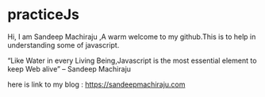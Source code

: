 # practiceJs
Hi, I am Sandeep Machiraju ,A warm welcome to my github.This is to help in understanding some of javascript.

“Like Water in every Living Being,Javascript is the most essential element to keep Web alive” – Sandeep Machiraju

here is link to my blog : https://sandeepmachiraju.com

